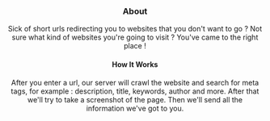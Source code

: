 <center>
  
### About
Sick of short urls redirecting you to websites that you don't want to go ? Not sure what kind of websites you're going to visit ? You've came to the right place ! 
  
#### How It Works
After you enter a url, our server will crawl the website and search for meta tags, for example : description, title, keywords, author and more. After that we'll try to take a screenshot of the page. Then we'll send all the information we've got to you. 
  
</center>

